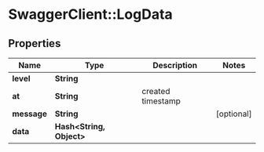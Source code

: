 # SwaggerClient::LogData

## Properties
Name | Type | Description | Notes
------------ | ------------- | ------------- | -------------
**level** | **String** |  | 
**at** | **String** | created timestamp | 
**message** | **String** |  | [optional] 
**data** | **Hash&lt;String, Object&gt;** |  | 


